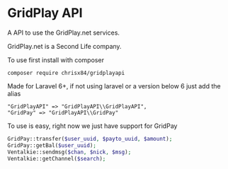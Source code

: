 # GridPlay API

A API to use the GridPlay.net services.

GridPlay.net is a Second Life company.

To use first install with composer
```
composer require chrisx84/gridplayapi
```
Made for Laravel 6+, if not using laravel or a version below 6 just add the alias
```
"GridPlayAPI" => "GridPlayAPI\\GridPlayAPI",
"GridPay" => "GridPlayAPI\\GridPay"
```

To use is easy, right now we just have support for GridPay

```php
GridPay::transfer($user_uuid, $payto_uuid, $amount);
GridPay::getBal($user_uuid);
Ventalkie::sendmsg($chan, $nick, $msg);
Ventalkie::getChannel($search);
```
